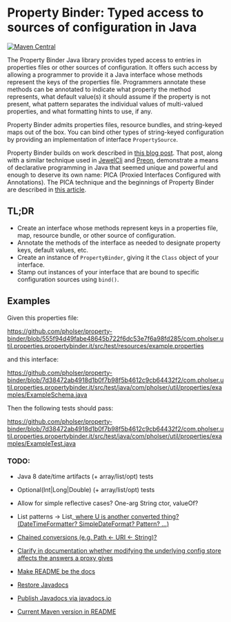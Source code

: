 # Property Binder: Typed access to sources of configuration in Java

[![Maven Central](https://maven-badges.herokuapp.com/maven-central/com.pholser/property-binder/badge.svg?style=plastic)](https://maven-badges.herokuapp.com/maven-central/com.pholser/property-binder)

The Property Binder Java library provides typed access to entries
in properties files or other sources of configuration. It offers such access
by allowing a programmer to provide it a Java interface whose methods
represent the keys of the properties file. Programmers annotate these methods
can be annotated to indicate what property the method represents,
what default value(s) it should assume if the property is not present,
what pattern separates the individual values of multi-valued properties,
and what formatting hints to use, if any.

Property Binder admits properties files, resource bundles, and string-keyed
maps out of the box. You can bind other types of string-keyed configuration
by providing an implementation of interface `PropertySource`.

Property Binder builds on work described in
[this blog post](https://lemnik.wordpress.com/2007/03/28/code-at-runtime-in-java-56/).
That post, along with a similar technique used in
[JewelCli](https://github.com/lexicalscope/jewelcli) and
[Preon](https://github.com/preon/preon), demonstrate a means of declarative
programming in Java that seemed unique and powerful and enough to deserve
its own name: PICA (Proxied Interfaces Configured with Annotations).
The PICA technique and the beginnings of Property Binder are described
in [this article](http://www.devx.com/Java/Article/42492).


## TL;DR

* Create an interface whose methods represent keys in a properties file,
map, resource bundle, or other source of configuration.
* Annotate the methods of the interface as needed to designate property keys,
default values, etc.
* Create an instance of `PropertyBinder`, giving it the `Class` object
of your interface.
* Stamp out instances of your interface that are bound to specific
configuration sources using `bind()`.

## Examples

Given this properties file:

https://github.com/pholser/property-binder/blob/555f94d49fabe48645b722f6dc53e7f6a98fd285/com.pholser.util.properties.propertybinder.it/src/test/resources/example.properties

and this interface:

https://github.com/pholser/property-binder/blob/7d38472ab4918d1b0f7b98f5b4612c9cb64432f2/com.pholser.util.properties.propertybinder.it/src/test/java/com/pholser/util/properties/examples/ExampleSchema.java

Then the following tests should pass:

https://github.com/pholser/property-binder/blob/7d38472ab4918d1b0f7b98f5b4612c9cb64432f2/com.pholser.util.properties.propertybinder.it/src/test/java/com/pholser/util/properties/examples/ExampleTest.java

### TODO:
* Java 8 date/time artifacts (+ array/list/opt) tests
* Optional(Int|Long|Double) (+ array/list/opt) tests
* Allow for simple reflective cases? One-arg String ctor, valueOf?
* List<String> patterns -> List<U>, where U is another converted thing?
  (DateTimeFormatter? SimpleDateFormat? Pattern? ...)
* Chained conversions (e.g. Path <- URI <- String)?
* Clarify in documentation whether modifying the underlying config
  store affects the answers a proxy gives

* Make README be the docs
* Restore Javadocs
* Publish Javadocs via javadocs.io
* Current Maven version in README

